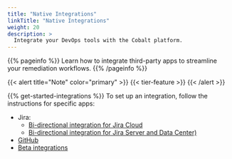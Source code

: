 ```yaml
---
title: "Native Integrations"
linkTitle: "Native Integrations"
weight: 20
description: >
  Integrate your DevOps tools with the Cobalt platform.
---
```


{{% pageinfo %}}
Learn how to integrate third-party apps to streamline your remediation workflows.
{{% /pageinfo %}}

{{< alert title="Note" color="primary" >}}
{{< tier-feature >}}
{{< /alert >}}

{{% get-started-integrations %}} To set up an integration, follow the instructions for specific apps:

- Jira:
  - [Bi-directional integration for Jira Cloud](https://cobaltio.zendesk.com/hc/en-us/articles/360057093232-Jira-Bi-directional-Integration-Setup-Guide-Cloud-)
  - [Bi-directional integration for Jira Server and Data Center)](https://cobaltio.zendesk.com/hc/en-us/articles/360058684371-Jira-Bi-directional-Integration-Setup-Guide-Server-Data-Center-)
- [GitHub](https://cobaltio.zendesk.com/hc/en-us/articles/360058712591-How-do-I-set-up-GitHub-Integration-)
- [Beta integrations](/integrations/native-integrations/beta-integrations/)
